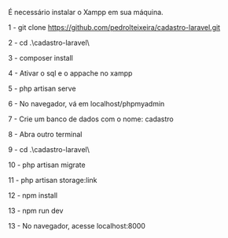 É necessário instalar o Xampp em sua máquina.

1 - git clone https://github.com/pedrolteixeira/cadastro-laravel.git

2 - cd .\cadastro-laravel\

3 - composer install

4 - Ativar o sql e o appache no xampp

5 - php artisan serve

6 - No navegador, vá em localhost/phpmyadmin

7 - Crie um banco de dados com o nome: cadastro

8 - Abra outro terminal

9 - cd .\cadastro-laravel\

10 - php artisan migrate

11 - php artisan storage:link

12 - npm install

13 - npm run dev

13 - No navegador, acesse localhost:8000
